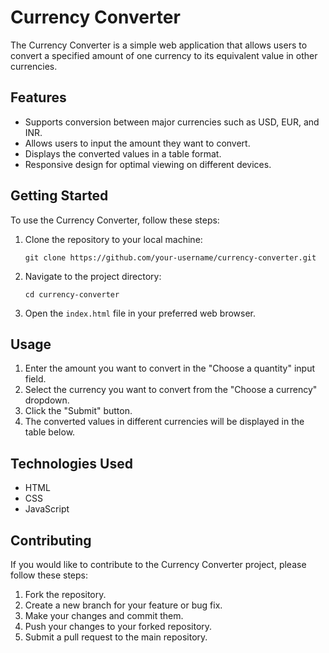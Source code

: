 # Currency Converter

The Currency Converter is a simple web application that allows users to convert a specified amount of one currency to its equivalent value in other currencies.

## Features

- Supports conversion between major currencies such as USD, EUR, and INR.
- Allows users to input the amount they want to convert.
- Displays the converted values in a table format.
- Responsive design for optimal viewing on different devices.

## Getting Started

To use the Currency Converter, follow these steps:

1. Clone the repository to your local machine:

   ```
   git clone https://github.com/your-username/currency-converter.git
   ```

2. Navigate to the project directory:

   ```
   cd currency-converter
   ```

3. Open the `index.html` file in your preferred web browser.

## Usage

1. Enter the amount you want to convert in the "Choose a quantity" input field.
2. Select the currency you want to convert from the "Choose a currency" dropdown.
3. Click the "Submit" button.
4. The converted values in different currencies will be displayed in the table below.

## Technologies Used

- HTML
- CSS
- JavaScript

## Contributing

If you would like to contribute to the Currency Converter project, please follow these steps:

1. Fork the repository.
2. Create a new branch for your feature or bug fix.
3. Make your changes and commit them.
4. Push your changes to your forked repository.
5. Submit a pull request to the main repository.